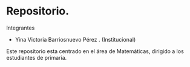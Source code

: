# Repositorio.

Integrantes

- Yina  Victoria Barriosnuevo Pérez .  (Institucional) 

Este repositorio esta centrado en el área de Matemáticas, dirigido a los estudiantes de primaria.
